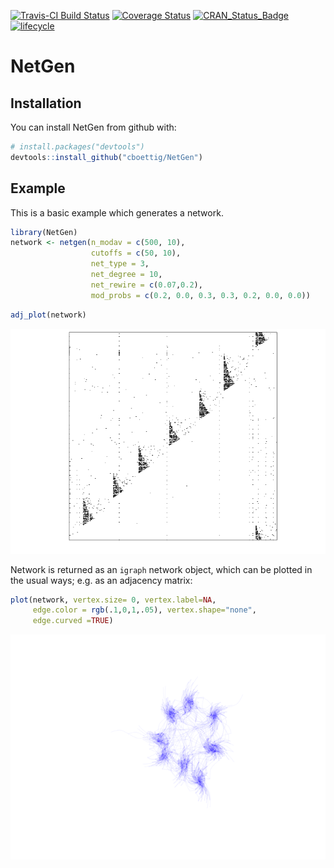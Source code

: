 
[![Travis-CI Build
Status](https://travis-ci.org/cboettig/NetGen.svg?branch=master)](https://travis-ci.org/cboettig/NetGen)
[![Coverage
Status](https://img.shields.io/codecov/c/github/cboettig/NetGen/master.svg)](https://codecov.io/github/cboettig/NetGen?branch=master)
[![CRAN\_Status\_Badge](http://www.r-pkg.org/badges/version/NetGen)](https://cran.r-project.org/package=NetGen)
[![lifecycle](https://img.shields.io/badge/lifecycle-experimental-orange.svg)](https://www.tidyverse.org/lifecycle/#experimental)

<!-- README.md is generated from README.Rmd. Please edit that file -->

# NetGen

## Installation

You can install NetGen from github with:

``` r
# install.packages("devtools")
devtools::install_github("cboettig/NetGen")
```

## Example

This is a basic example which generates a network.

``` r
library(NetGen)
network <- netgen(n_modav = c(500, 10), 
                  cutoffs = c(50, 10), 
                  net_type = 3, 
                  net_degree = 10,
                  net_rewire = c(0.07,0.2),
                  mod_probs = c(0.2, 0.0, 0.3, 0.3, 0.2, 0.0, 0.0))
```

``` r
adj_plot(network)
```

![](README-unnamed-chunk-2-1.png)<!-- -->

Network is returned as an `igraph` network object, which can be plotted
in the usual ways; e.g. as an adjacency matrix:

``` r
plot(network, vertex.size= 0, vertex.label=NA, 
     edge.color = rgb(.1,0,1,.05), vertex.shape="none", 
     edge.curved =TRUE)
```

![](README-unnamed-chunk-3-1.png)<!-- -->
